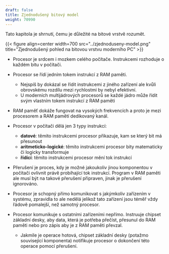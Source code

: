 ```yaml
---
draft: false
title: Zjednodušený bitový model
weight: 70990
---
```


Tato kapitola je shrnutí, čemu je důležité na bitové vrstvě rozumět.

{{< figure align=center width=700 src="../zjednoduseny-model.png" title="Zjednodušený pohled na bitovou vrstvu moderního PC" >}}

-  Procesor je srdcem i mozkem celého počítače. Instrukcemi rozhoduje o každém bitu v počítači.
-  Procesor se řídí jedním tokem instrukcí z RAM paměti. 
    - Nejspíš by dokázal se řídit instrukcemi z jiného zařízení ale kvůli obrovskému rozdílu mezi rychlostmi by nebyl efektivní.
    - U moderních multijádrových procesorů se každé jádro může řídit svým vlastním tokem instrukcí z RAM paměti
-  RAM paměť dokáže fungovat na vysokých frekvencích a proto je mezi procesorem a RAM pamětí dedikovaný kanál.

- Procesor v počítači dělá jen 3 typy instrukcí:
  - **datové**: těmito instrukcemi procesor přikazuje, kam se který bit má přesunout
  - **aritmeticko-logické**: těmito instrukcemi procesor bity matematicky či logicky transformuje
  - **řídící**: těmito instrukcemi procesor mění tok instrukcí
- Přerušení je proces, kdy je možné jakoukoliv jinou komponentou v počítači ovlivnit právě probíhající tok instrukcí. Program v RAM paměti ale musí být na takové přerušení připraven, jinak je přerušení ignorováno.
- Procesor je schopný přímo komunikovat s jakýmkoliv zařízením v systému, zpravidla to ale nedělá jelikož tato zařízení jsou téměř vždy řádově pomalejší, než samotný procesor.
- Procesor komunikuje s ostatními zařízeními nepřímo. Instruuje chipset základní desky, aby data, která je potřeba přečíst, přesunul do RAM paměti nebo pro zápis aby je z RAM paměti převzal.
  - Jakmile je operace hotová, chipset základní desky (potažmo související komponenta) notifikuje procesor o dokončení této operace pomocí přerušení.
